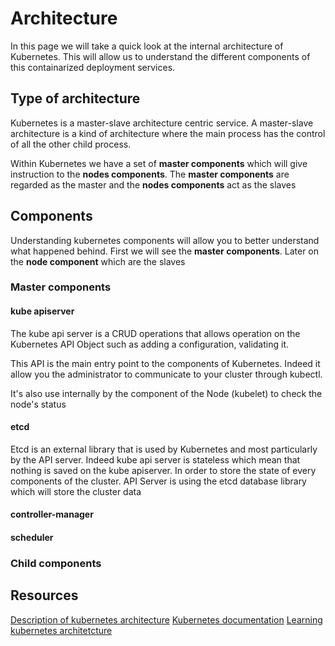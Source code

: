 # Architecture

In this page we will take a quick look at the internal architecture of Kubernetes. This will allow us to understand the different components of this containarized deployment services.

## Type of architecture

Kubernetes is a master-slave architecture centric service. A master-slave architecture is a kind of architecture where the main process has the control of all the other child process.

Within Kubernetes we have a set of **master components** which will give instruction to the **nodes components**. The **master components** are regarded as the master and the **nodes components** act as the slaves

## Components

Understanding kubernetes components will allow you to better understand what happened behind. First we will see the **master components**. Later on the **node component** which are the slaves

### Master components

#### kube apiserver

The kube api server is a CRUD operations that allows operation on the Kubernetes API Object such as adding a configuration, validating it.

This API is the main entry point to the components of Kubernetes. Indeed it allow you the administrator to communicate to your cluster through kubectl.

It's also use internally by the component of the Node (kubelet) to check the node's status

#### etcd

Etcd is an external library that is used by Kubernetes and most particularly by the API server. Indeed kube api server is stateless which mean that nothing is saved on the kube apiserver. In order to store the state of every components of the cluster. API Server is using the etcd database library which will store the cluster data

#### controller-manager

#### scheduler

### Child components

## Resources

[Description of kubernetes architecture](https://elastisys.com/wp-content/uploads/2018/01/kubernetes-ha-setup.pdf?x83281)
[Kubernetes documentation](https://kubernetes.io/docs/concepts/overview/components/)
[Learning kubernetes architetcture](https://medium.com/jorgeacetozi/kubernetes-master-components-etcd-api-server-controller-manager-and-scheduler-3a0179fc8186)





